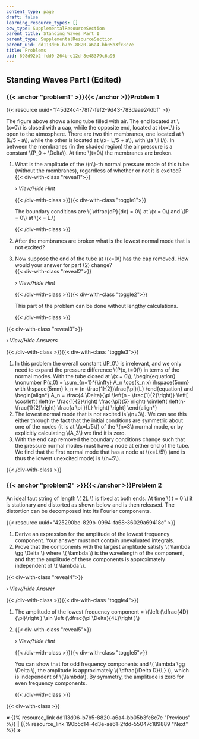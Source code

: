 ```yaml
---
content_type: page
draft: false
learning_resource_types: []
ocw_type: SupplementalResourceSection
parent_title: Standing Waves Part I
parent_type: SupplementalResourceSection
parent_uid: dd113d06-b7b5-8820-a6a4-bb05b3fc8c7e
title: Problems
uid: 698d92b2-fdd0-264b-e12d-8e48379c6a95
---
```

## Standing Waves Part I (Edited)

### {{< anchor "problem1" >}}{{< /anchor >}}Problem 1

{{< resource uuid="f45d24c4-78f7-fef2-9d43-783daae24dbf" >}}

The figure above shows a long tube filled with air. The end located at \\(x=0\\) is closed with a cap, while the opposite end, located at \\(x=L\\) is open to the atmosphere. There are two thin membranes, one located at \\(L/5 - a\\), while the other is located at \\(x= L/5 + a\\), with \\(a \\ll L\\). In between the membranes (in the shaded region) the air pressure is a constant \\(P\_0 + \\Delta\\). At time \\(t=0\\) the membranes are broken.

1. What is the amplitude of the \\(n\\)-th normal pressure mode of this tube (without the membranes), regardless of whether or not it is excited?   
    {{< div-with-class "reveal1">}}  
      
    › *View/Hide Hint*   
      
    {{< /div-with-class >}}{{< div-with-class "toggle1">}}  
      
    The boundary conditions are \\( \\dfrac{dP}{dx} = 0\\) at \\(x = 0\\) and \\(P = 0\\) at \\(x = L.\\)   
      
    {{< /div-with-class >}}
2. After the membranes are broken what is the lowest normal mode that is not excited?
3. Now suppose the end of the tube at \\(x=0\\) has the cap removed. How would your answer for part (2) change?   
    {{< div-with-class "reveal2">}}  
      
    › *View/Hide Hint*   
      
    {{< /div-with-class >}}{{< div-with-class "toggle2">}}  
      
    This part of the problem can be done without lengthy calculations.   
      
    {{< /div-with-class >}}

{{< div-with-class "reveal3">}}

› *View/Hide Answers*

{{< /div-with-class >}}{{< div-with-class "toggle3">}}

1. In this problem the overall constant \\(P\_0\\) is irrelevant, and we only need to expand the pressure difference \\(P(x, t=0)\\) in terms of the normal modes. With the tube closed at \\(x = 0\\), \\begin{equation} \\nonumber P(x,0) = \\sum\_{n=1}^{\\infty} A\_n \\cos(k\_n x) \\hspace{5mm} with \\hspace{5mm} k\_n = (n-\\frac{1}{2})\\frac{\\pi}{L} \\end{equation} and \\begin{align\*} A\_n = \\frac{4 \\Delta}{\\pi \\left(n - \\frac{1}{2}\\right)} \\left\[ \\cos\\left( \\left(n- \\frac{1}{2}\\right) \\frac{\\pi}{5} \\right) \\sin\\left( \\left(n- \\frac{1}{2}\\right) \\frac{a \\pi }{L} \\right) \\right\] \\end{align\*}
2. The lowest normal mode that is not excited is \\(n=3\\). We can see this either through the fact that the initial conditions are symmetric about one of the nodes (it is at \\(x=L/5\\)) of the \\(n=3\\) normal mode, or by explicitly calculating \\(A\_3\\) we find it is zero.
3. With the end cap removed the boundary conditions change such that the pressure normal modes must have a node at either end of the tube. We find that the first normal mode that has a node at \\(x=L/5\\) (and is thus the lowest unexcited mode) is \\(n=5\\).

{{< /div-with-class >}}

### {{< anchor "problem2" >}}{{< /anchor >}}Problem 2

An ideal taut string of length \\( 2L \\) is fixed at both ends. At time \\( t = 0 \\) it is stationary and distorted as shown below and is then released. The distortion can be decomposed into its Fourier components.

{{< resource uuid="425290be-829b-0994-fa68-36029a69418c" >}}

1. Derive an expression for the amplitude of the lowest frequency component. Your answer must not contain unevaluated integrals.
2. Prove that the components with the largest amplitude satisfy \\( \\lambda \\gg \\Delta \\) where \\( \\lambda \\) is the wavelength of the component, and that the amplitude of these components is approximately independent of \\( \\lambda \\).

{{< div-with-class "reveal4">}}

› *View/Hide Answer*

{{< /div-with-class >}}{{< div-with-class "toggle4">}}

1. The amplitude of the lowest frequency component = \\(\\left (\\dfrac{4D}{\\pi}\\right ) \\sin \\left (\\dfrac{\\pi \\Delta}{4L}\\right )\\)
2. {{< div-with-class "reveal5">}}  
      
    › *View/Hide Hint*   
      
    {{< /div-with-class >}}{{< div-with-class "toggle5">}}  
      
    You can show that for odd frequency components and \\( \\lambda \\gg \\Delta \\), the amplitude is approximately \\( \\dfrac{\\Delta D}{L} \\), which is independent of \\(\\lambda\\). By symmetry, the amplitude is zero for even frequency components.   
      
    {{< /div-with-class >}}

{{< div-with-class >}}

**«** {{% resource_link dd113d06-b7b5-8820-a6a4-bb05b3fc8c7e "Previous" %}} **|** {{% resource_link 190b5c14-4d3e-ae61-2fdd-55047c189889 "Next" %}} **»**
